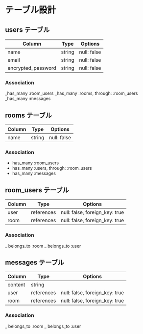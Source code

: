 # テーブル設計

## users テーブル

| Column             | Type   | Options     |
| ------------------ | -----  | ----------- |
| name               | string | null: false |
| email              | string | null: false |
| encrypted_password | string | null: false |

### Association

_has_many :room_users
_has_many :rooms, through: :room_users
_has_many :messages

## rooms テーブル

| Column | Type   | Options     |
| ------ | ------ | ----------- |
| name   | string | null: false |

### Association

- has_many :room_users
- has_many :users, through: :room_users
- has_many :messages

## room_users テーブル

| Column | Type       | Options                        |
| ------ | ---------- | ------------------------------ |
| user   | references | null: false, foreign_key: true |
| room   | references | null: false, foreign_key: true |

### Association

_ belongs_to :room
_ belongs_to :user

## messages テーブル

| Column  | Type       | Options                        |
| ------- | ---------- | ------------------------------ |
| content | string     |                                |
| user    | references | null: false, foreign_key: true |
| room    | references | null: false, foreign_key: true |

### Association

_ belongs_to :room
_ belongs_to :user